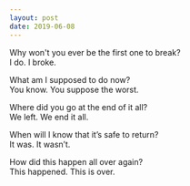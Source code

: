 ```yaml
---
layout: post
date: 2019-06-08
---
```


Why won't you ever be the first one to break?  
I do. I broke.

What am I supposed to do now?  
You know. You suppose the worst.

Where did you go at the end of it all?  
We left. We end it all.

When will I know that it’s safe to return?  
It was. It wasn’t.

How did this happen all over again?  
This happened. This is over.

